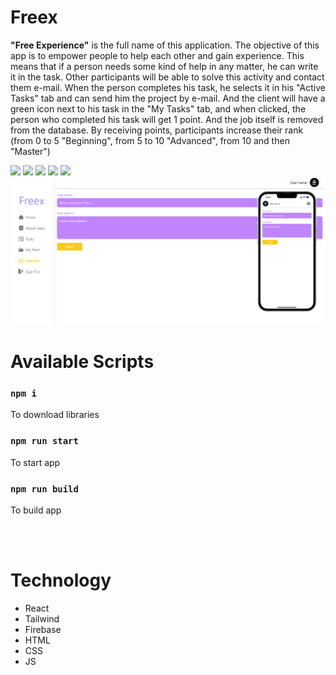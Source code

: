 # Freex
**"Free Experience"** is the full name of this application. The objective of this app is to empower people to help each other and gain experience. This means that if a person needs some kind of help in any matter, he can write it in the task. Other participants will be able to solve this activity and contact them e-mail. When the person completes his task, he selects it in his "Active Tasks" tab and can send him the project by e-mail. And the client will have a green icon next to his task in the "My Tasks" tab, and when clicked, the person who completed his task will get 1 point. And the job itself is removed from the database. By receiving points, participants increase their rank (from 0 to 5 "Beginning", from 5 to 10 "Advanced", from 10 and then "Master")

<img src="public/images/homepage.jpg">
<img src="public/images/profile.jpg">
<img src="public/images/activetasks.jpg">
<img src="public/images/tasks.jpg">
<img src="public/images/mytasks.jpg">
<img src="public/images/addtask.jpg">

# Available Scripts

### `npm i`
To download libraries

### `npm run start`
To start app

### `npm run build`
To build app

<br>
<br>

# Technology
- React
- Tailwind
- Firebase
- HTML
- CSS
- JS
